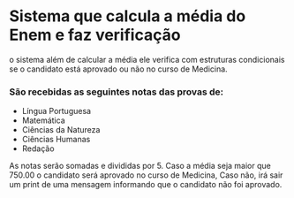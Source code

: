 # Sistema que calcula a média do Enem e faz verificação 
o sistema além de calcular a média ele verifica
com estruturas condicionais se o candidato está aprovado 
ou não no curso de Medicina.

### São recebidas as seguintes notas das provas de:
- Língua Portuguesa
- Matemática
- Ciências da Natureza
- Ciências Humanas
- Redação

As notas serão somadas e divididas por 5.
Caso a média seja maior que 750.00 o candidato será 
aprovado no curso de Medicina,
Caso não, irá sair um print de uma mensagem
informando que o candidato não foi aprovado.
